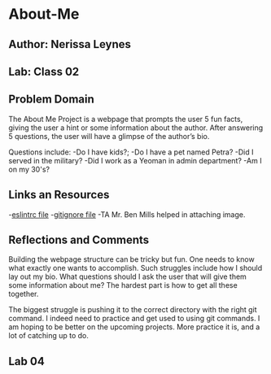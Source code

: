 # About-Me

## Author: Nerissa Leynes

## Lab: Class 02

## Problem Domain

The About Me Project is a webpage that prompts the user 5 fun facts, giving the user a hint or some information about the author. After answering 5 questions, the user will have a glimpse of the author’s bio.

Questions include:
-Do I have kids?;
-Do I have a pet named Petra?
-Did I served in the military?
-Did I work as a Yeoman in admin department?
-Am I on my 30's?

## Links an Resources

-[eslintrc file](https://github.com/codefellows/seattle-code-201d90/blob/main/configs/.eslintrc.json)
-[gitignore file](https://github.com/codefellows/seattle-code-201d90/blob/main/configs/.gitignore)
-TA Mr. Ben Mills helped in attaching image.

## Reflections and Comments

Building the webpage structure can be tricky but fun. One needs to know what exactly one wants to accomplish. Such struggles include how I should lay out my bio. What questions should I ask the user that will give them some information about me? The hardest part is how to get all these together.

The biggest struggle is pushing it to the correct directory with the right git command. I indeed need to practice and get used to using git commands. I am hoping to be better on the upcoming projects. More practice it is, and a lot of catching up to do.

## Lab 04
